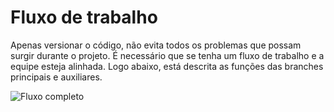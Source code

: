 # Fluxo de trabalho

Apenas versionar o código, não evita todos os problemas que possam surgir durante o projeto. É necessário que se tenha um fluxo de trabalho e a equipe esteja alinhada. Logo abaixo, está descrita as funções das branches principais e auxiliares.

![Fluxo completo](https://github.com/doc-solutions/documentation-gitflow/blob/master/source/images/flow.jpg)